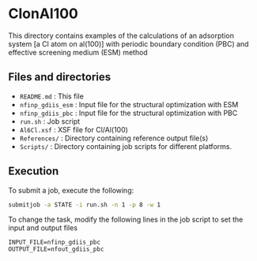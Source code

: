 # ClonAl100

This directory contains examples of the calculations of an adsorption system [a Cl atom on al(100)] with periodic boundary condition (PBC) and effective screening medium (ESM) method

## Files and directories

- ``README.md`` : This file
- ``nfinp_gdiis_esm`` : Input file for the structural optimization with ESM
- ``nfinp_gdiis_pbc`` : Input file for the structural optimization with PBC
- ``run.sh`` : Job script
- ``Al6Cl.xsf`` : XSF file for Cl/Al(100)
- ``References/`` : Directory containing reference output file(s)
- ``Scripts/`` : Directory containing job scripts for different platforms.

## Execution

To submit a job, execute the following:

```bash
submitjob -a STATE -i run.sh -n 1 -p 8 -w 1
```

To change the task, modify the following lines in the job script to set the input and output files

```
INPUT_FILE=nfinp_gdiis_pbc
OUTPUT_FILE=nfout_gdiis_pbc
```

